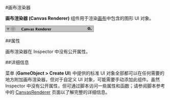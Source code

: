 #画布渲染器

__画布渲染器 (Canvas Renderer)__ 组件用于渲染[画布](class-Canvas.html)中包含的图形 UI 对象。

![](../uploads/Main/UI_CanvasRendererInspector.png) 

##属性

画布渲染器在 Inspector 中没有公开属性。


##详细信息

菜单 (__GameObject &gt; Create UI__) 中提供的标准 UI 对象全部都可以在任何需要的地方附加画布渲染器，但对于自定义 UI 对象，可能需要手动添加此组件。虽然 Inspector 中没有公开属性，但可通过脚本访问一些属性和函数；请参阅脚本参考中的 [CanvasRenderer](../ScriptReference/CanvasRenderer.html) 页面以了解完整的详细信息。

